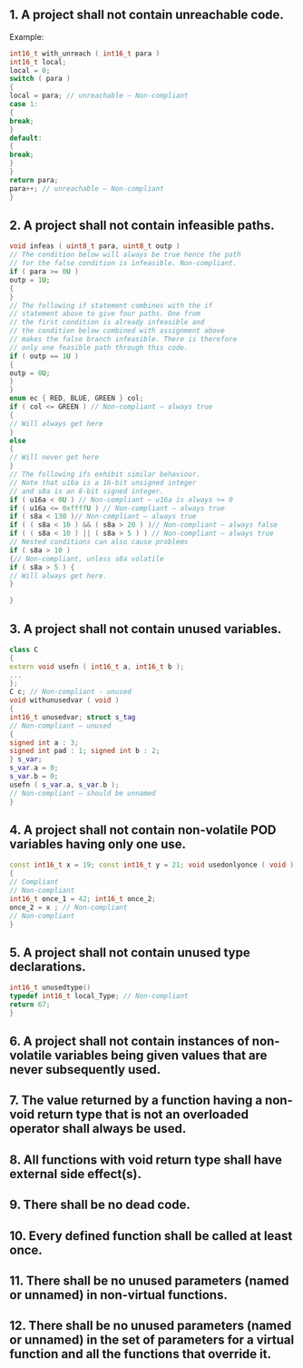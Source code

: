 
##  1. A project shall not contain unreachable code. 
Example:
```cpp
int16_t with_unreach ( int16_t para )
int16_t local;
local = 0;
switch ( para )
{
local = para; // unreachable – Non-compliant
case 1:
{
break;
}
default:
{
break;
}
}
return para;
para++; // unreachable – Non-compliant
}
```
##  2. A project shall not contain infeasible paths.
```cpp
void infeas ( uint8_t para, uint8_t outp )
// The condition below will always be true hence the path
// for the false condition is infeasible. Non-compliant.
if ( para >= 0U )
outp = 1U;
{
}
// The following if statement combines with the if
// statement above to give four paths. One from
// the first condition is already infeasible and
// the condition below combined with assignment above
// makes the false branch infeasible. There is therefore
// only one feasible path through this code.
if ( outp == 1U )
{
outp = 0U;
}
}
enum ec { RED, BLUE, GREEN } col;
if ( col <= GREEN ) // Non-compliant – always true
{
// Will always get here
}
else
{
// Will never get here
}
// The following ifs exhibit similar behaviour.
// Note that u16a is a 16-bit unsigned integer
// and s8a is an 8-bit signed integer.
if ( u16a < 0U ) // Non-compliant – u16a is always >= 0
if ( u16a <= 0xffffU ) // Non-compliant – always true
if ( s8a < 130 )// Non-compliant – always true
if ( ( s8a < 10 ) && ( s8a > 20 ) )// Non-compliant – always false
if ( ( s8a < 10 ) || ( s8a > 5 ) ) // Non-compliant – always true
// Nested conditions can also cause problems
if ( s8a > 10 )
{// Non-compliant, unless s8a volatile
if ( s8a > 5 ) {
// Will always get here.
}

}
````
##  3. A project shall not contain unused variables.
```cpp
class C
{
extern void usefn ( int16_t a, int16_t b );
...
};
C c; // Non-compliant - unused
void withunusedvar ( void )
{
int16_t unusedvar; struct s_tag
// Non-compliant – unused
{
signed int a : 3;
signed int pad : 1; signed int b : 2;
} s_var;
s_var.a = 0;
s_var.b = 0;
usefn ( s_var.a, s_var.b );
// Non-compliant – should be unnamed
}
```
##  4. A project shall not contain non-volatile POD variables having only one use.
```cpp
const int16_t x = 19; const int16_t y = 21; void usedonlyonce ( void )
{
// Compliant
// Non-compliant
int16_t once_1 = 42; int16_t once_2;
once_2 = x ; // Non-compliant
// Non-compliant
}
```
##  5. A project shall not contain unused type declarations.
```cpp
int16_t unusedtype()
typedef int16_t local_Type; // Non-compliant
return 67;
}
```
##  6. A project shall not contain instances of non-volatile variables being given values that are never subsequently used.
##  7. The value returned by a function having a non-void return type that is not an overloaded operator shall always be used.
##  8. All functions with void return type shall have external side effect(s).
##  9. There shall be no dead code.
##  10. Every defined function shall be called at least once.
##  11. There shall be no unused parameters (named or unnamed) in non-virtual functions.
##  12. There shall be no unused parameters (named or unnamed) in the set of parameters for a virtual function and all the functions that override it.


